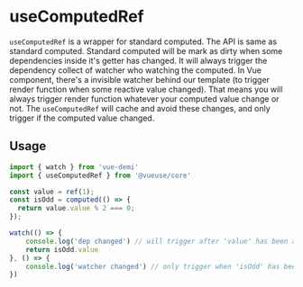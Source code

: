 # useComputedRef

`useComputedRef` is a wrapper for standard computed. The API is same as standard computed.
Standard computed will be mark as dirty when some dependencies inside it's getter has changed.
It will always trigger the dependency collect of watcher who watching the computed.
In Vue component, there's a invisible watcher behind our template (to trigger render function when some reactive value changed).
That means you will always trigger render function whatever your computed value change or not.
The `useComputedRef` will cache and avoid these changes, and only trigger if the computed value changed.


## Usage

```ts
import { watch } from 'vue-demi'
import { useComputedRef } from '@vueuse/core'

const value = ref(1);
const isOdd = computed(() => {
  return value.value % 2 === 0;
});

watch(() => {
    console.log('dep changed') // will trigger after 'value' has been assigned whatever 'value' is odd or not.
    return isOdd.value
}, () => {
    console.log('watcher changed') // only trigger when 'isOdd' has been changed.
})

```
